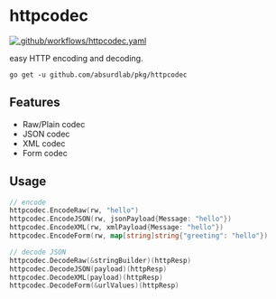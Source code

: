 # httpcodec

[![.github/workflows/httpcodec.yaml](https://github.com/absurdlab/pkg/actions/workflows/httpcodec.yaml/badge.svg)](https://github.com/absurdlab/pkg/actions/workflows/httpcodec.yaml)

easy HTTP encoding and decoding.

```shell
go get -u github.com/absurdlab/pkg/httpcodec
```

## Features

- Raw/Plain codec
- JSON codec
- XML codec
- Form codec

## Usage

```go
// encode
httpcodec.EncodeRaw(rw, "hello")
httpcodec.EncodeJSON(rw, jsonPayload{Message: "hello"})
httpcodec.EncodeXML(rw, xmlPayload{Message: "hello"})
httpcodec.EncodeForm(rw, map[string]string{"greeting": "hello"})

// decode JSON
httpcodec.DecodeRaw(&stringBuilder)(httpResp)
httpcodec.DecodeJSON(payload)(httpResp)
httpcodec.DecodeXML(payload)(httpResp)
httpcodec.DecodeForm(&urlValues)(httpResp)
```